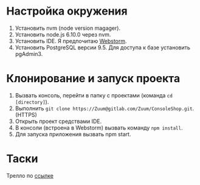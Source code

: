# Настройка окружения
1. Установить nvm (node version magager).
2. Установить node.js 6.10.0 через nvm.
3. Установить IDE. Я предпочитаю [Webstorm](https://drive.google.com/open?id=0B6Em_ZwHgyXDbDdnMmxSeFpyMUU).
4. Установить PostgreSQL версии 9.5. Для доступа к базе установить pgAdmin3.

# Клонирование и запуск проекта
1. Вызвать консоль, перейти в папку с проектами (команда `cd [directory]`).
2. Выполнить `git clone https://Zuum@gitlab.com/Zuum/ConsoleShop.git`. (HTTPS)
3. Открыть проект средствами IDE.
4. В консоли (встроена в Webstorm) вызвать команду `npm install`.
5. Для запуска приложения вызвать npm start.

# Таски
Трелло по [ссылке](https://trello.com/invite/b/KrTsfIyg/645539cf642fbbbebbabe68e7a4aec4b/carcas-development)